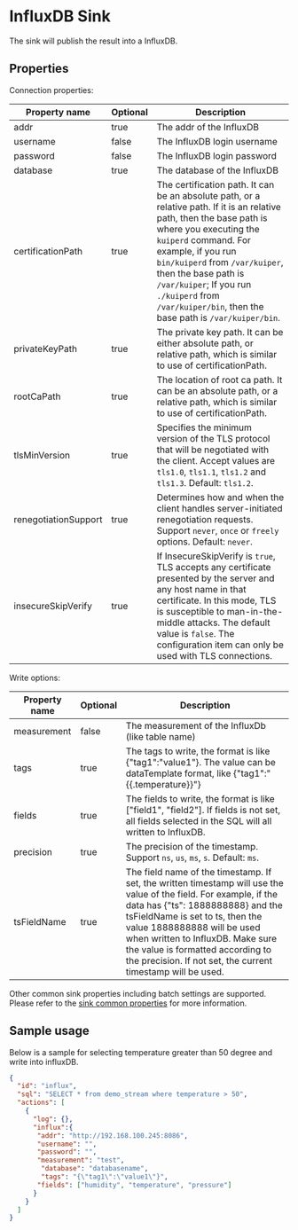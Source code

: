 # InfluxDB Sink

The sink will publish the result into a InfluxDB.

## Properties

Connection properties:

| Property name        | Optional | Description                                                                                                                                                                                                                                                                                                                                                |
|----------------------|----------|------------------------------------------------------------------------------------------------------------------------------------------------------------------------------------------------------------------------------------------------------------------------------------------------------------------------------------------------------------|
| addr                 | true     | The addr of the InfluxDB                                                                                                                                                                                                                                                                                                                                   |
| username             | false    | The InfluxDB login username                                                                                                                                                                                                                                                                                                                                |
| password             | false    | The InfluxDB login password                                                                                                                                                                                                                                                                                                                                |
| database             | true     | The database of the InfluxDB                                                                                                                                                                                                                                                                                                                               |
| certificationPath    | true     | The certification path. It can be an absolute path, or a relative path. If it is an relative path, then the base path is where you executing the `kuiperd` command. For example, if you run `bin/kuiperd` from `/var/kuiper`, then the base path is `/var/kuiper`; If you run `./kuiperd` from `/var/kuiper/bin`, then the base path is `/var/kuiper/bin`. |
| privateKeyPath       | true     | The private key path. It can be either absolute path, or relative path, which is similar to use of certificationPath.                                                                                                                                                                                                                                      |
| rootCaPath           | true     | The location of root ca path. It can be an absolute path, or a relative path, which is similar to use of certificationPath.                                                                                                                                                                                                                                |
| tlsMinVersion        | true     | Specifies the minimum version of the TLS protocol that will be negotiated with the client. Accept values are `tls1.0`, `tls1.1`, `tls1.2` and `tls1.3`. Default: `tls1.2`.                                                                                                                                                                                 |
| renegotiationSupport | true     | Determines how and when the client handles server-initiated renegotiation requests. Support `never`, `once` or `freely` options. Default: `never`.                                                                                                                                                                                                         |
| insecureSkipVerify   | true     | If InsecureSkipVerify is `true`, TLS accepts any certificate presented by the server and any host name in that certificate.  In this mode, TLS is susceptible to man-in-the-middle attacks. The default value is `false`. The configuration item can only be used with TLS connections.                                                                    |

Write options:

| Property name | Optional | Description                                                                                                                                                                                                                                                                                                                                                     |
|---------------|----------|-----------------------------------------------------------------------------------------------------------------------------------------------------------------------------------------------------------------------------------------------------------------------------------------------------------------------------------------------------------------|
| measurement   | false    | The measurement of the InfluxDb (like table name)                                                                                                                                                                                                                                                                                                               |
| tags          | true     | The tags to write, the format is like {"tag1":"value1"}. The value can be dataTemplate format, like <span v-pre>{"tag1":"{{.temperature}}"}</span>                                                                                                                                                                                                              |
| fields        | true     | The fields to write, the format is like ["field1", "field2"]. If fields is not set, all fields selected in the SQL will all written to InfluxDB.                                                                                                                                                                                                                |
| precision     | true     | The precision of the timestamp. Support `ns`, `us`, `ms`, `s`. Default: `ms`.                                                                                                                                                                                                                                                                                   |
| tsFieldName   | true     | The field name of the timestamp. If set, the written timestamp will use the value of the field. For example, if the data has {"ts": 1888888888} and the tsFieldName is set to ts, then the value 1888888888 will be used when written to InfluxDB. Make sure the value is formatted according to the precision. If not set, the current timestamp will be used. |

Other common sink properties including batch settings are supported. Please refer to
the [sink common properties](../overview.md#common-properties) for more information.

## Sample usage

Below is a sample for selecting temperature greater than 50 degree and write into influxDB.

```json
{
  "id": "influx",
  "sql": "SELECT * from demo_stream where temperature > 50",
  "actions": [
    {
      "log": {},
      "influx":{
       "addr": "http://192.168.100.245:8086",
       "username": "",
       "password": "",
       "measurement": "test",
        "database": "databasename",
        "tags": "{\"tag1\":\"value1\"}",
       "fields": ["humidity", "temperature", "pressure"]
      }
    }
  ]
}
```

